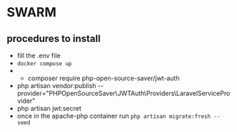 # SWARM

## procedures to install 

- fill the .env file
- `docker compose up`
- - composer require php-open-source-saver/jwt-auth
- php artisan vendor:publish --provider="PHPOpenSourceSaver\JWTAuth\Providers\LaravelServiceProvider"
- php artisan jwt:secret
- once in the apache-php container run `php artisan migrate:fresh --seed`

